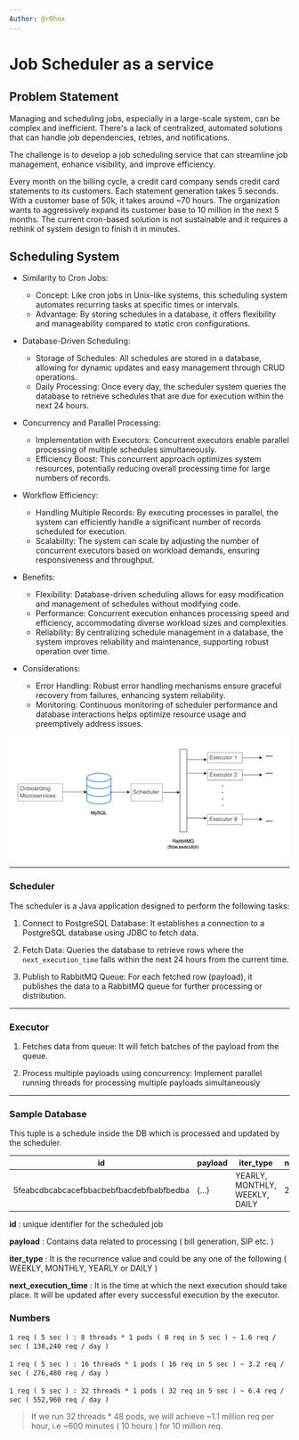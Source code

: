 ```yaml
--- 
Author: @r0hnx
---
```

# Job Scheduler as a service

## Problem Statement 
Managing and scheduling jobs, especially in a large-scale system, can be complex and inefficient. There's a lack of centralized, automated solutions that can handle job dependencies, retries, and notifications. 

The challenge is to develop a job scheduling service that can streamline job management, enhance visibility, and improve efficiency.

Every month on the billing cycle, a credit card company sends credit card statements to its customers. Each statement generation takes 5 seconds. With a customer base of 50k, it takes around ~70 hours. The organization wants to aggressively expand its customer base to 10 million in the next 5 months. The current cron-based solution is not sustainable and it requires a rethink of system design to finish it in minutes. 

## Scheduling System

- Similarity to Cron Jobs:
  - Concept: Like cron jobs in Unix-like systems, this scheduling system automates recurring tasks at specific times or intervals.
  - Advantage: By storing schedules in a database, it offers flexibility and manageability compared to static cron configurations.

- Database-Driven Scheduling:
  - Storage of Schedules: All schedules are stored in a database, allowing for dynamic updates and easy management through CRUD operations.
  - Daily Processing: Once every day, the scheduler system queries the database to retrieve schedules that are due for execution within the next 24 hours.

- Concurrency and Parallel Processing:
  - Implementation with Executors: Concurrent executors enable parallel processing of multiple schedules simultaneously.
  - Efficiency Boost: This concurrent approach optimizes system resources, potentially reducing overall processing time for large numbers of records.

- Workflow Efficiency:
  - Handling Multiple Records: By executing processes in parallel, the system can efficiently handle a significant number of records scheduled for execution.
  - Scalability: The system can scale by adjusting the number of concurrent executors based on workload demands, ensuring responsiveness and throughput.

- Benefits:
  - Flexibility: Database-driven scheduling allows for easy modification and management of schedules without modifying code.
  - Performance: Concurrent execution enhances processing speed and efficiency, accommodating diverse workload sizes and complexities.
  - Reliability: By centralizing schedule management in a database, the system improves reliability and maintenance, supporting robust operation over time.

- Considerations:
  - Error Handling: Robust error handling mechanisms ensure graceful recovery from failures, enhancing system reliability.
  - Monitoring: Continuous monitoring of scheduler performance and database interactions helps optimize resource usage and preemptively address issues.


![image](./design.png)

--- 

### Scheduler

The scheduler is a Java application designed to perform the following tasks:

1. Connect to PostgreSQL Database: It establishes a connection to a PostgreSQL database using JDBC to fetch data.

2. Fetch Data: Queries the database to retrieve rows where the `next_execution_time` falls within the next 24 hours from the current time.

3. Publish to RabbitMQ Queue: For each fetched row (payload), it publishes the data to a RabbitMQ queue for further processing or distribution.

---

### Executor

1. Fetches data from queue: It will fetch batches of the payload from the queue.

2. Process multiple payloads using concurrency: Implement parallel running threads for processing multiple payloads simultaneously

---

### Sample Database

This tuple is a schedule inside the DB which is processed and updated by the scheduler.

| id                                       | payload | iter_type | next_execution_time |        |         |            |
|------------------------------------------|---------|-----------|---------------------|--------|---------|------------|
| 5feabcdbcabcacefbbacbebfbacdebfbabfbedba | {...}   | YEARLY, MONTHLY, WEEKLY, DAILY | 22-07-2024 |


**id** : unique identifier for the scheduled job

**payload** : Contains data related to processing ( bill generation, SIP etc. )

**iter_type** : It is the recurrence value and could be any one of the following ( WEEKLY, MONTHLY, YEARLY or DAILY )

**next_execution_time** : It is the time at which the next execution should take place. It will be updated after every successful execution by the executor.

### Numbers

```
1 req ( 5 sec ) : 8 threads * 1 pods ( 8 req in 5 sec ) ~ 1.6 req / sec ( 138,240 req / day )

1 req ( 5 sec ) : 16 threads * 1 pods ( 16 req in 5 sec ) ~ 3.2 req / sec ( 276,480 req / day )

1 req ( 5 sec ) : 32 threads * 1 pods ( 32 req in 5 sec ) ~ 6.4 req / sec ( 552,960 req / day )
```

> If we run 32 threads * 48 pods, we will achieve ~1.1 million req per hour, i.e ~600 minutes ( 10 hours ) for 10 million req.
